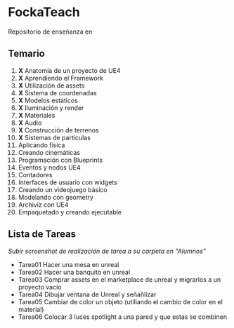 # FockaTeach
Repositorio de enseñanza en 

## Temario
1. **X** Anatomía de un proyecto de UE4 
2. **X** Aprendiendo el Framework 
3. **X** Utilización de assets 
4. **X** Sistema de coordenadas
5. **X** Modelos estáticos 
6. **X** Iluminación y render
7. **X** Materiales 
8. **X** Audio 
9. **X** Construcción de terrenos 
10. **X** Sistemas de partículas 
11. Aplicando física
12. Creando cinemáticas
13. Programación con Blueprints
14. Eventos y nodos UE4
15. Contadores
16. Interfaces de usuario con widgets
17. Creando un videojuego básico
18. Modelando con geometry
19. Archiviz con UE4
20. Empaquetado y creando ejecutable

## Lista de Tareas  
*Subir screenshot de realización de tarea a su carpeta en "Alumnos"*
* Tarea01 Hacer una mesa en unreal
* Tarea02 Hacer una banquito en unreal
* Tarea03 Comprar assets en el marketplace de unreal y migrarlos a un proyecto vacío
* Tarea04 Dibujar ventana de Unreal y señañlizar
* Tarea05 Cambiar de color un objeto (utiliando el cambio de color en el material)
* Tarea06 Colocar 3 luces spotlight a una pared y que estas se combinen
